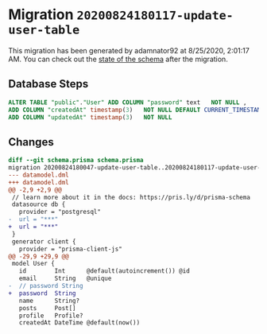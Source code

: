 # Migration `20200824180117-update-user-table`

This migration has been generated by adamnator92 at 8/25/2020, 2:01:17 AM.
You can check out the [state of the schema](./schema.prisma) after the migration.

## Database Steps

```sql
ALTER TABLE "public"."User" ADD COLUMN "password" text   NOT NULL ,
ADD COLUMN "createdAt" timestamp(3)   NOT NULL DEFAULT CURRENT_TIMESTAMP,
ADD COLUMN "updatedAt" timestamp(3)   NOT NULL 
```

## Changes

```diff
diff --git schema.prisma schema.prisma
migration 20200824180047-update-user-table..20200824180117-update-user-table
--- datamodel.dml
+++ datamodel.dml
@@ -2,9 +2,9 @@
 // learn more about it in the docs: https://pris.ly/d/prisma-schema
 datasource db {
   provider = "postgresql"
-  url = "***"
+  url = "***"
 }
 generator client {
   provider = "prisma-client-js"
@@ -29,9 +29,9 @@
 model User {
   id        Int      @default(autoincrement()) @id
   email     String   @unique
-  // password String
+  password  String
   name      String?
   posts     Post[]
   profile   Profile?
   createdAt DateTime @default(now())
```


